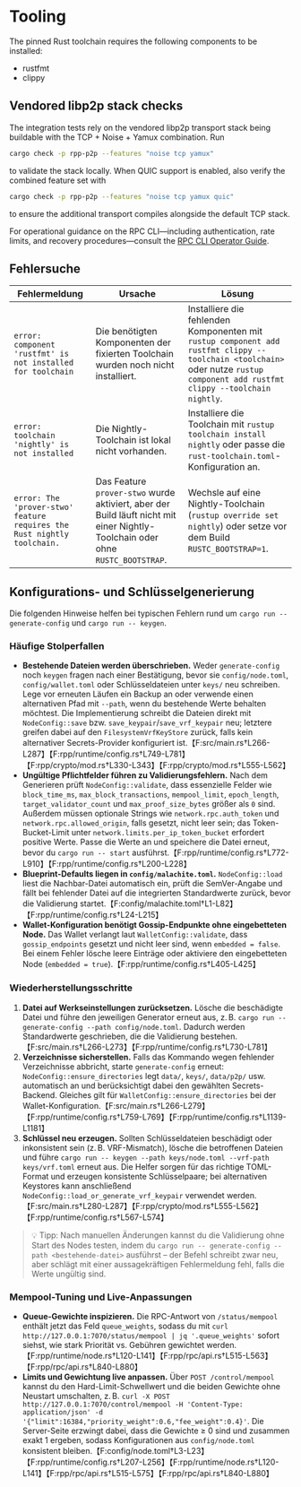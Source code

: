 # Tooling

The pinned Rust toolchain requires the following components to be installed:

- rustfmt
- clippy

## Vendored libp2p stack checks

The integration tests rely on the vendored libp2p transport stack being
buildable with the TCP + Noise + Yamux combination. Run

```bash
cargo check -p rpp-p2p --features "noise tcp yamux"
```

to validate the stack locally. When QUIC support is enabled, also verify the
combined feature set with

```bash
cargo check -p rpp-p2p --features "noise tcp yamux quic"
```

to ensure the additional transport compiles alongside the default TCP stack.

For operational guidance on the RPC CLI—including authentication, rate limits, and
recovery procedures—consult the [RPC CLI Operator Guide](../rpc_cli_operator_guide.md).

## Fehlersuche

| Fehlermeldung | Ursache | Lösung |
| --- | --- | --- |
| `error: component 'rustfmt' is not installed for toolchain` | Die benötigten Komponenten der fixierten Toolchain wurden noch nicht installiert. | Installiere die fehlenden Komponenten mit `rustup component add rustfmt clippy --toolchain <toolchain>` oder nutze `rustup component add rustfmt clippy --toolchain nightly`. |
| `error: toolchain 'nightly' is not installed` | Die Nightly-Toolchain ist lokal nicht vorhanden. | Installiere die Toolchain mit `rustup toolchain install nightly` oder passe die `rust-toolchain.toml`-Konfiguration an. |
| `error: The 'prover-stwo' feature requires the Rust nightly toolchain.` | Das Feature `prover-stwo` wurde aktiviert, aber der Build läuft nicht mit einer Nightly-Toolchain oder ohne `RUSTC_BOOTSTRAP`. | Wechsle auf eine Nightly-Toolchain (`rustup override set nightly`) oder setze vor dem Build `RUSTC_BOOTSTRAP=1`. |

<a name="config-keygen-troubleshooting"></a>

## Konfigurations- und Schlüsselgenerierung

Die folgenden Hinweise helfen bei typischen Fehlern rund um `cargo run -- generate-config` und `cargo run -- keygen`.

### Häufige Stolperfallen

- **Bestehende Dateien werden überschrieben.** Weder `generate-config` noch `keygen` fragen nach einer Bestätigung, bevor sie `config/node.toml`, `config/wallet.toml` oder Schlüsseldateien unter `keys/` neu schreiben. Lege vor erneuten Läufen ein Backup an oder verwende einen alternativen Pfad mit `--path`, wenn du bestehende Werte behalten möchtest. Die Implementierung schreibt die Dateien direkt mit `NodeConfig::save` bzw. `save_keypair`/`save_vrf_keypair` neu; letztere greifen dabei auf den `FilesystemVrfKeyStore` zurück, falls kein alternativer Secrets-Provider konfiguriert ist.【F:src/main.rs†L266-L287】【F:rpp/runtime/config.rs†L749-L781】【F:rpp/crypto/mod.rs†L330-L343】【F:rpp/crypto/mod.rs†L555-L562】
- **Ungültige Pflichtfelder führen zu Validierungsfehlern.** Nach dem Generieren prüft `NodeConfig::validate`, dass essenzielle Felder wie `block_time_ms`, `max_block_transactions`, `mempool_limit`, `epoch_length`, `target_validator_count` und `max_proof_size_bytes` größer als `0` sind. Außerdem müssen optionale Strings wie `network.rpc.auth_token` und `network.rpc.allowed_origin`, falls gesetzt, nicht leer sein; das Token-Bucket-Limit unter `network.limits.per_ip_token_bucket` erfordert positive Werte. Passe die Werte an und speichere die Datei erneut, bevor du `cargo run -- start` ausführst.【F:rpp/runtime/config.rs†L772-L910】【F:rpp/runtime/config.rs†L200-L228】
- **Blueprint-Defaults liegen in `config/malachite.toml`.** `NodeConfig::load` liest die Nachbar-Datei automatisch ein, prüft die SemVer-Angabe und fällt bei fehlender Datei auf die integrierten Standardwerte zurück, bevor die Validierung startet.【F:config/malachite.toml†L1-L82】【F:rpp/runtime/config.rs†L24-L215】
- **Wallet-Konfiguration benötigt Gossip-Endpunkte ohne eingebetteten Node.** Das Wallet verlangt laut `WalletConfig::validate`, dass `gossip_endpoints` gesetzt und nicht leer sind, wenn `embedded = false`. Bei einem Fehler lösche leere Einträge oder aktiviere den eingebetteten Node (`embedded = true`).【F:rpp/runtime/config.rs†L405-L425】

### Wiederherstellungsschritte

1. **Datei auf Werkseinstellungen zurücksetzen.** Lösche die beschädigte Datei und führe den jeweiligen Generator erneut aus, z. B. `cargo run -- generate-config --path config/node.toml`. Dadurch werden Standardwerte geschrieben, die die Validierung bestehen.【F:src/main.rs†L266-L273】【F:rpp/runtime/config.rs†L730-L781】
2. **Verzeichnisse sicherstellen.** Falls das Kommando wegen fehlender Verzeichnisse abbricht, starte `generate-config` erneut: `NodeConfig::ensure_directories` legt `data/`, `keys/`, `data/p2p/` usw. automatisch an und berücksichtigt dabei den gewählten Secrets-Backend. Gleiches gilt für `WalletConfig::ensure_directories` bei der Wallet-Konfiguration.【F:src/main.rs†L266-L279】【F:rpp/runtime/config.rs†L759-L769】【F:rpp/runtime/config.rs†L1139-L1181】
3. **Schlüssel neu erzeugen.** Sollten Schlüsseldateien beschädigt oder inkonsistent sein (z. B. VRF-Mismatch), lösche die betroffenen Dateien und führe `cargo run -- keygen --path keys/node.toml --vrf-path keys/vrf.toml` erneut aus. Die Helfer sorgen für das richtige TOML-Format und erzeugen konsistente Schlüsselpaare; bei alternativen Keystores kann anschließend `NodeConfig::load_or_generate_vrf_keypair` verwendet werden.【F:src/main.rs†L280-L287】【F:rpp/crypto/mod.rs†L555-L562】【F:rpp/runtime/config.rs†L567-L574】

> 💡 Tipp: Nach manuellen Änderungen kannst du die Validierung ohne Start des Nodes testen, indem du `cargo run -- generate-config --path <bestehende-datei>` ausführst – der Befehl schreibt zwar neu, aber schlägt mit einer aussagekräftigen Fehlermeldung fehl, falls die Werte ungültig sind.

### Mempool-Tuning und Live-Anpassungen

- **Queue-Gewichte inspizieren.** Die RPC-Antwort von `/status/mempool` enthält jetzt das Feld `queue_weights`, sodass du mit
  `curl http://127.0.0.1:7070/status/mempool | jq '.queue_weights'` sofort siehst, wie stark Priorität vs. Gebühren gewichtet
  werden.【F:rpp/runtime/node.rs†L120-L141】【F:rpp/rpc/api.rs†L515-L563】【F:rpp/rpc/api.rs†L840-L880】
- **Limits und Gewichtung live anpassen.** Über `POST /control/mempool` kannst du den Hard-Limit-Schwellwert und die beiden
  Gewichte ohne Neustart umschalten, z. B. `curl -X POST http://127.0.0.1:7070/control/mempool -H 'Content-Type: application/json' -d '{"limit":16384,"priority_weight":0.6,"fee_weight":0.4}'`. Die Server-Seite erzwingt dabei, dass die Gewichte ≥ 0 sind und zusammen exakt 1 ergeben, sodass Konfigurationen aus `config/node.toml` konsistent bleiben.【F:config/node.toml†L3-L23】【F:rpp/runtime/config.rs†L207-L256】【F:rpp/runtime/node.rs†L120-L141】【F:rpp/rpc/api.rs†L515-L575】【F:rpp/rpc/api.rs†L840-L880】

